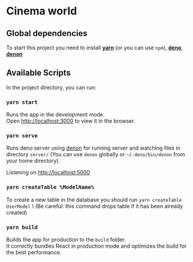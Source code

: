 # Cinema world

## Global dependencies
To start this project you need to install [**yarn**](https://yarnpkg.com/) (or you can use `npm`), [**deno**](https://deno.land/), [**denon**](https://deno.land/x/denon)

## Available Scripts

In the project directory, you can run:

### `yarn start`

Runs the app in the development mode.\
Open [http://localhost:3000](http://localhost:3000) to view it in the browser.

### `yarn serve`

Runs deno server using [denon](https://github.com/denosaurs/denon) for running server and watching files in directory `server/`
(You can use `denon` globally or `~/.deno/bin/denon` from your home directory).

Listening on [http://localhost:5000](http://localhost:5000)

### `yarn createTable %ModelName%`

To create a new table in the database you should run `yarn createTable UserModel` \ (Be careful: this command drops table if it has been already created)

### `yarn build`

Builds the app for production to the `build` folder.\
It correctly bundles React in production mode and optimizes the build for the best performance.

